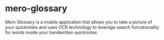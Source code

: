 # mero-glossary
Mero Glossary is a mobile application that allows you to take a picture of your quicknotes and uses OCR technology to leverage search funcationality for words inside your handwritten quicknotes.
